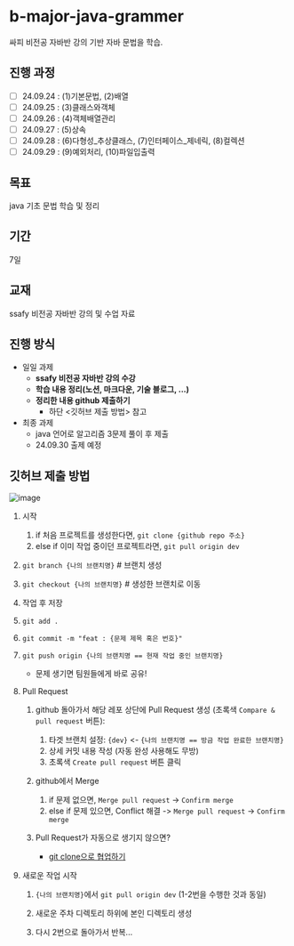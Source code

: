 # b-major-java-grammer
싸피 비전공 자바반 강의 기반 자바 문법을 학습.

## 진행 과정
- [ ] 24.09.24 : (1)기본문법, (2)배열
- [ ] 24.09.25 : (3)클래스와객체
- [ ] 24.09.26 : (4)객체배열관리
- [ ] 24.09.27 : (5)상속 
- [ ] 24.09.28 : (6)다형성_추상클래스, (7)인터페이스_제네릭, (8)컬렉션
- [ ] 24.09.29 : (9)예외처리, (10)파일입출력

## 목표
java 기초 문법 학습 및 정리

## 기간
7일

## 교재
ssafy 비전공 자바반 강의 및 수업 자료

## 진행 방식
- 일일 과제
    - **ssafy 비전공 자바반 강의 수강**
    - **학습 내용 정리(노션, 마크다운, 기술 블로그, ...)**
    - **정리한 내용 github 제출하기**
        - 하단 <깃허브 제출 방법> 참고
- 최종 과제
    - java 언어로 알고리즘 3문제 풀이 후 제출
    - 24.09.30 출제 예정


## 깃허브 제출 방법
![image](./wdwd.png)

1. 시작
    1. if 처음 프로젝트를 생성한다면, `git clone {github repo 주소}`
    2. else if 이미 작업 중이던 프로젝트라면, `git pull origin dev`

2. `git branch {나의 브랜치명}` # 브랜치 생성

3. `git checkout {나의 브랜치명}` # 생성한 브랜치로 이동

4. 작업 후 저장

5. `git add .`

6. `git commit -m "feat : {문제 제목 혹은 번호}"` 

7. `git push origin {나의 브랜치명 == 현재 작업 중인 브랜치명}`
    - 문제 생기면 팀원들에게 바로 공유!

8. Pull Request

    1. github 돌아가서 해당 레포 상단에 Pull Request 생성 (초록색 `Compare & pull request` 버튼): 
        1. 타겟 브랜치 설정: `{dev}` <- `{나의 브랜치명 == 방금 작업 완료한 브랜치명}`
        2. 상세 커밋 내용 작성 (자동 완성 사용해도 무방)
        3. 초록색 `Create pull request` 버튼 클릭

    2. github에서 Merge
        1. if 문제 없으면, `Merge pull request` -> `Confirm merge`
        2. else if 문제 있으면, Conflict 해결 -> `Merge pull request` -> `Confirm merge`

    3. Pull Request가 자동으로 생기지 않으면?
        - [git clone으로 협업하기](https://velog.io/@rkio/git-clone%EC%9C%BC%EB%A1%9C-%ED%98%91%EC%97%85%EC%9D%84-%ED%95%B4%EB%B3%B4%EC%9E%90)

9. 새로운 작업 시작

    1. `{나의 브랜치명}`에서 `git pull origin dev` (1-2번을 수행한 것과 동일)

    2. 새로운 주차 디렉토리 하위에 본인 디렉토리 생성

    3. 다시 2번으로 돌아가서 반복...

